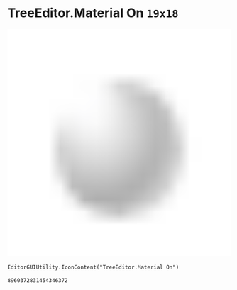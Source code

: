 # TreeEditor.Material On `19x18`
<img src="/img/TreeEditor.Material%20On.png" width=512 height=512>

``` CSharp
EditorGUIUtility.IconContent("TreeEditor.Material On")
```
```
8960372831454346372
```
